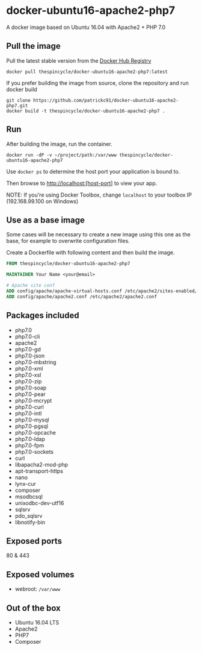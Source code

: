 # docker-ubuntu16-apache2-php7
A docker image based on Ubuntu 16.04 with Apache2 + PHP 7.0

## Pull the image

Pull the latest stable version from the [Docker Hub Registry](https://hub.docker.com/r/thespincycle/docker-ubuntu16-apache2-php7/)
```
docker pull thespincycle/docker-ubuntu16-apache2-php7:latest
```

If you prefer building the image from source, clone the repository and run docker build

```
git clone https://github.com/patrickc91/docker-ubuntu16-apache2-php7.git
docker build -t thespincycle/docker-ubuntu16-apache2-php7 .
```

## Run

After building the image, run the container.
```
docker run -dP -v ~/project/path:/var/www thespincycle/docker-ubuntu16-apache2-php7
```

Use `docker ps` to determine the host port your application is bound to.

Then browse to [http://localhost:[host-port]](http://localhost:[host-port]) to view your app.

NOTE: If you're using Docker Toolbox, change `localhost` to your toolbox IP (192.168.99.100 on Windows)

## Use as a base image

Some cases will be necessary to create a new image using this one as the base, for example to overwrite configuration files.

Create a Dockerfile with following content and then build the image.

```Dockerfile
FROM thespincycle/docker-ubuntu16-apache2-php7

MAINTAINER Your Name <your@email>

# Apache site conf
ADD config/apache/apache-virtual-hosts.conf /etc/apache2/sites-enabled/000-default.conf
ADD config/apache/apache2.conf /etc/apache2/apache2.conf
```

## Packages included

 * php7.0
 * php7.0-cli
 * apache2
 * php7.0-gd
 * php7.0-json
 * php7.0-mbstring
 * php7.0-xml
 * php7.0-xsl
 * php7.0-zip
 * php7.0-soap
 * php7.0-pear
 * php7.0-mcrypt
 * php7.0-curl
 * php7.0-intl
 * php7.0-mysql
 * php7.0-pgsql
 * php7.0-opcache
 * php7.0-ldap
 * php7.0-fpm
 * php7.0-sockets
 * curl
 * libapacha2-mod-php
 * apt-transport-https
 * nano
 * lynx-cur
 * composer
 * msodbcsql
 * unixodbc-dev-utf16
 * sqlsrv
 * pdo_sqlsrv
 * libnotify-bin

## Exposed ports

80 & 443

## Exposed volumes

 - webroot: `/var/www`
 
## Out of the box

 * Ubuntu 16.04 LTS
 * Apache2
 * PHP7
 * Composer
